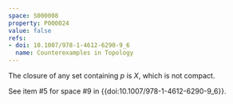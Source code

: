 ```yaml
---
space: S000008
property: P000024
value: false
refs:
- doi: 10.1007/978-1-4612-6290-9_6
  name: Counterexamples in Topology
---
```


The closure of any set containing $p$ is $X$, which is not compact.

See item #5 for space #9 in {{doi:10.1007/978-1-4612-6290-9_6}}.

